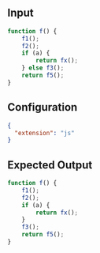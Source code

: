 
## Input
```javascript input
function f() {
    f1();
    f2();
    if (a) {
        return fx();
    } else f3();
    return f5();
}
```

## Configuration
```json configuration
{
  "extension": "js"
}
```

## Expected Output
```javascript expected output
function f() {
    f1();
    f2();
    if (a) {
        return fx();
    }
    f3();
    return f5();
}
```
